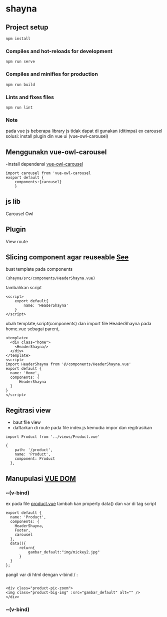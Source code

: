 # shayna

## Project setup
```
npm install
```

### Compiles and hot-reloads for development
```
npm run serve
```

### Compiles and minifies for production
```
npm run build
```

### Lints and fixes files
```
npm run lint
```

### Note
pada vue js beberapa library js tidak dapat di gunakan (ditimpa) ex carousel
solusi: install plugin din vue ui (vue-owl-carousel)

## Menggunakn vue-owl-carousel

-install dependensi  [vue-owl-carousel](https://github.com/s950329/vue-owl-carousel)
```
import carousel from 'vue-owl-carousel
exsport default {
    components:{carousel}
    }
```


## js lib
Carousel Owl

## Plugin
View route

## Slicing component agar reuseable [See](shayna/src/components)
buat template pada components
```
(shayna/src/components/HeaderShayna.vue)
```
tambahkan script
```
<script>
    export default{
        name: 'HeaderShayna'
    }
</script>
```
ubah template,script(components) dan import file HeaderShayna pada home.vue sebagai parent, 
```
<template>
  <div class="home">
    <HeaderShayna/>
  </div>
</template>
<script>
import HeaderShayna from '@/components/HeaderShayna.vue'
export default {
  name: 'Home',
  components: {
      HeaderShayna
  }
}
</script>
```
## Regitrasi view
- baut file view
- daftarkan di route pada file index.js kemudia impor dan regitrasikan
```
import Product from '../views/Product.vue'
```
```
{
    path: '/product',
    name: 'Product',
    component: Product
  },
```
##  Manupulasi [VUE DOM](https://medium.com/@MFaridZia/kenalan-dengan-vue-js-sebuah-framework-javascript-yang-keren-c0a0b272a148)
### ~(v-bind)

ex pada file [product.vue]() tambah kan property data() dan var di  tag script
```
export default {
  name: 'Product',
  components: {
    HeaderShayna,
    Footer,
    carousel
  },
  data(){
      return{
          gambar_default:"img/mickey2.jpg"
      }
  }
};
```
pangil var di html dengan v-bind / :
```

<div class="product-pic-zoom">
<img class="product-big-img" :src="gambar_default" alt="" />
</div>
```
### ~(v-bind)

